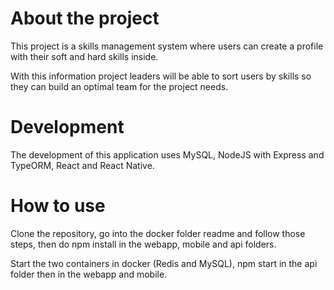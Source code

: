 # About the project

This project is a skills management system where users can create a profile with their soft and hard skills inside.

With this information project leaders will be able to sort users by skills so they can build an optimal team for the project needs.

# Development

The development of this application uses MySQL, NodeJS with Express and TypeORM, React and React Native.

# How to use

Clone the repository, go into the docker folder readme and follow those steps, then do npm install in the webapp, mobile and api folders.

Start the two containers in docker (Redis and MySQL), npm start in the api folder then in the webapp and mobile.
